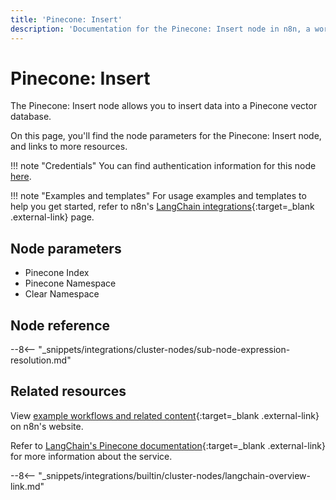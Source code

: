 ```yaml
---
title: 'Pinecone: Insert'
description: 'Documentation for the Pinecone: Insert node in n8n, a workflow automation platform. Includes details of operations and configuration, and links to examples and credentials information.'
---
```


# Pinecone: Insert

The Pinecone: Insert node allows you to insert data into a Pinecone vector database.

On this page, you'll find the node parameters for the Pinecone: Insert node, and links to more resources.

!!! note "Credentials"
    You can find authentication information for this node [here](/integrations/builtin/credentials/pinecone/).

!!! note "Examples and templates"
	For usage examples and templates to help you get started, refer to n8n's [LangChain integrations](https://n8n.io/integrations/pinecone-insert/){:target=_blank .external-link} page.
	
## Node parameters

* Pinecone Index
* Pinecone Namespace
* Clear Namespace

## Node reference

--8<-- "_snippets/integrations/cluster-nodes/sub-node-expression-resolution.md"

## Related resources

View [example workflows and related content](https://n8n.io/integrations/pinecone-insert/){:target=_blank .external-link} on n8n's website.

Refer to [LangChain's Pinecone documentation](https://js.langchain.com/docs/modules/data_connection/vectorstores/integrations/pinecone){:target=_blank .external-link} for more information about the service.

--8<-- "_snippets/integrations/builtin/cluster-nodes/langchain-overview-link.md"
